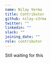 ```yaml
---
name: Nilay Verma
title: Contributor
github: nilay-v3rma
twitter: ""
linkedin: ""
slack: ""
joining_date: ""
role: contributor
---
```


Still waiting for this
